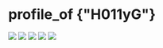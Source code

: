 # **profile_of {"H011yG"}**

<img src="https://img.shields.io/badge/C-F09820?style=flat&logo=C&logoColor=white"/></a>
<img src="https://img.shields.io/badge/Java-007396?sytle=flat-square&logo=java&logoColor=white"/></a>
<img src="https://img.shields.io/badge/MySQL-4479A1?style=flat&logo=MySQL&logoColor=white"/></a>
<img src="https://img.shields.io/badge/HTML5-E34F26?style=flat&logo=HTML5&logoColor=white"/></a>
<img src="https://img.shields.io/badge/Eclipse_IDE-2C2255?style=flat&logo=EclipseIDE&logoColor=white"/></a>

<!--
**H011yG/H011yG** is a ✨ _special_ ✨ repository because its `README.md` (this file) appears on your GitHub profile.

Here are some ideas to get you started:

- 🔭 I’m currently working on ...
- 🌱 I’m currently learning java script. It's so intersting!
- 👯 I’m looking to collaborate on ...
- 🤔 I’m looking for help with ...
- 💬 Ask me about ...
- 📫 How to reach me: ...
- 😄 Pronouns: ...
- ⚡ Fun fact: I'm also good at English.
-->
